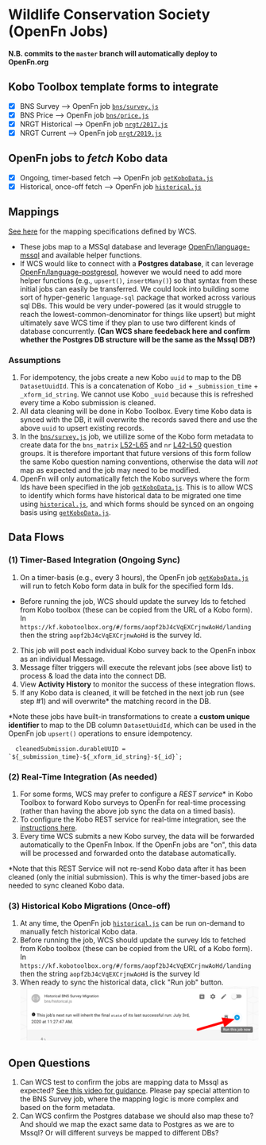 # Wildlife Conservation Society (OpenFn Jobs)

**N.B. commits to the `master` branch will automatically deploy to OpenFn.org**

## Kobo Toolbox template forms to integrate
- [x] BNS Survey --> OpenFn job [`bns/survey.js`](https://github.com/OpenFn/wcs/blob/master/bns/survey.js)
- [x] BNS Price  --> OpenFn job [`bns/price.js`](https://github.com/OpenFn/wcs/blob/master/bns/price.js)
- [x] NRGT Historical --> OpenFn job [`nrgt/2017.js`](https://github.com/OpenFn/wcs/blob/master/ngrt/2017.js)
- [x] NRGT Current --> OpenFn job [`nrgt/2019.js`](https://github.com/OpenFn/wcs/blob/master/ngrt/2019.js)

## OpenFn jobs to _fetch_ Kobo data
- [x] Ongoing, timer-based fetch --> OpenFn job [`getKoboData.js`](https://github.com/OpenFn/wcs/blob/master/bns/getKoboData.js)
- [x] Historical, once-off fetch --> OpenFn job [`historical.js`](https://github.com/OpenFn/wcs/blob/master/bns/historical.js)

## Mappings
[See here](https://docs.google.com/spreadsheets/d/1EuSCOepC3gs8nRHlh9E4Tszi5txv__WxHkRAK80FMT4/edit#gid=0) for the mapping specifications defined by WCS. 
- These jobs map to a MSSql database and leverage [OpenFn/language-mssql](https://github.com/OpenFn/language-mssql) and available helper functions. 
- If WCS would like to connect with a **Postgres database**, it can leverage [OpenFn/language-postgresql](https://github.com/openfn/language-postgresql), however we would need to add more helper functions (e.g., `upsert()`, `insertMany()`) so that syntax from these initial jobs can easily be transferred. We could look into building some sort of hyper-generic `language-sql` package that worked across various sql DBs. This would be very under-powered (as it would struggle to reach the lowest-common-denominator for things like upsert) but might ultimately save WCS time if they plan to use two different kinds of database concurrently. **(Can WCS share feedeback here and confirm whether the Postgres DB structure will be the same as the Mssql DB?)**

### Assumptions
1. For idempotency, the jobs create a new Kobo `uuid` to map to the DB `DatasetUuidId`. This is a concatenation of Kobo `_id` + `_submission_time` + `_xform_id_string`. We cannot use Kobo `_uuid` because this is refreshed every time a Kobo submission is cleaned.
2. All data cleaning will be done in Kobo Toolbox. Every time Kobo data is synced with the DB, it will overwrite the records saved there and use the above `uuid` to upsert existing records.
3. In the [`bns/survey.js`](https://github.com/OpenFn/wcs/blob/master/bns/survey.js) job, we utiilize some of the Kobo form metadata to create data for the `bns_matrix` [L52-L65](https://github.com/OpenFn/wcs/blob/master/bns/survey.js#L52-L65) and `nr` [L42-L50](https://github.com/OpenFn/wcs/blob/master/bns/survey.js#L42-L50) question groups. It is therefore important that future versions of this form follow the same Kobo question naming conventions, otherwise the data will _not_ map as expected and the job may need to be modified. 
4. OpenFn will only automatically fetch the Kobo surveys where the form Ids have been specified in the job [`getKoboData.js`](https://github.com/OpenFn/wcs/blob/master/bns/getKoboData.js). This is to allow WCS to identify which forms have historical data to be migrated one time using  [`historical.js`](https://github.com/OpenFn/wcs/blob/master/bns/historical.js), and which forms should be synced on an ongoing basis using [`getKoboData.js`](https://github.com/OpenFn/wcs/blob/master/bns/getKoboData.js). 

## Data Flows
### (1) Timer-Based Integration (Ongoing Sync)
1. On a timer-basis (e.g., every 3 hours), the OpenFn job [`getKoboData.js`](https://github.com/OpenFn/wcs/blob/master/bns/getKoboData.js) will run to fetch Kobo form data in bulk for the specified form Ids. 
- Before running the job, WCS should update the survey Ids to fetched from Kobo toolbox (these can be copied from the URL of a Kobo form). In `https://kf.kobotoolbox.org/#/forms/aopf2bJ4cVqEXCrjnwAoHd/landing` then the string `aopf2bJ4cVqEXCrjnwAoHd` is the survey Id. 
2. This job will post each individual Kobo survey back to the OpenFn inbox as an individual Message. 
3. Message filter triggers will execute the relevant jobs (see above list) to process & load the data into the connect DB. 
4. View **Activity History** to monitor the success of these integration flows. 
5. If any Kobo data is cleaned, it will be fetched in the next job run (see step #1) and will overwrite* the matching record in the DB. 

*Note these jobs have built-in transformations to create a **custom unique identifier** to map to the DB column `DatasetUuidId`, which can be used in the OpenFn job `upsert()` operations to ensure idempotency. 
```
  cleanedSubmission.durableUUID = `${_submission_time}-${_xform_id_string}-${_id}`;
```

### (2) Real-Time Integration (As needed)
1. For some forms, WCS may prefer to configure a *REST service** in Kobo Toolbox to forward Kobo surveys to OpenFn for real-time processing (rather than having the above job sync the data on a timed basis). 
2. To configure the Kobo REST service for real-time integration, see the [instructions here](https://docs.google.com/document/d/14V4GgvH2eorchO6s7AOwDCIkn4JhqBb6A6SsC46GJmY/edit?usp=sharing). 
3. Every time WCS submits a new Kobo survey, the data will be forwarded automatically to the OpenFn Inbox. If the OpenFn jobs are "on", this data will be processed and forwarded onto the database automatically. 

*Note that this REST Service will not re-send Kobo data after it has been cleaned (only the initial submission). This is why the timer-based jobs are needed to sync cleaned Kobo data. 

 ### (3) Historical Kobo Migrations (Once-off)
1. At any time, the OpenFn job [`historical.js`](https://github.com/OpenFn/wcs/blob/master/bns/historical.js) can be run on-demand to manually fetch historical Kobo data. 
2. Before running the job, WCS should update the survey Ids to fetched from Kobo toolbox (these can be copied from the URL of a Kobo form). 
In `https://kf.kobotoolbox.org/#/forms/aopf2bJ4cVqEXCrjnwAoHd/landing` then the string `aopf2bJ4cVqEXCrjnwAoHd` is the survey Id
3. When ready to sync the historical data, click "Run job" button. 
![run-job](run-this-job.png)

## Open Questions
1. Can WCS test to confirm the jobs are mapping data to Mssql as expected? [See this video for guidance](http://somup.com/cYQjQxX02A). Please pay special attention to the BNS Survey job, where the mapping logic is more complex and based on the form metadata. 
2. Can WCS confirm the Postgres database we should also map these to? And should we map the exact same data to Postgres as we are to Mssql? Or will different surveys be mapped to different DBs? 

